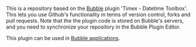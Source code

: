 This is a repository based on the [Bubble](https://bubble.is) plugin 'Timex - Datetime Toolbox'. This lets you use Github's functionality in terms of version control, forks and pull requests. Note that the the plugin code is stored on Bubble's servers, and you need to synchronize your repository in the Bubble Plugin Editor. 

 This plugin can be used in [Bubble applications](https://bubble.is).